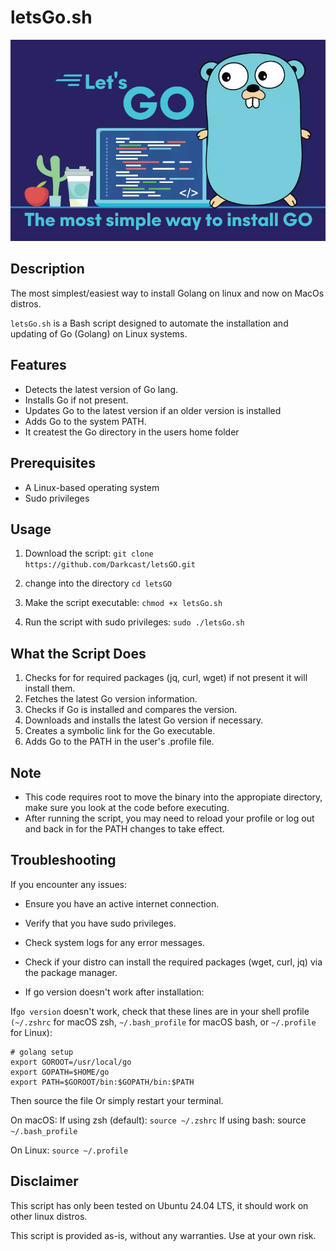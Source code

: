 # letsGo.sh

![Logo](img/logo.png)


## Description

The most simplest/easiest way to install Golang on linux and now on MacOs distros.

`letsGo.sh` is a Bash script designed to automate the installation and updating of Go (Golang) on Linux systems.

## Features

- Detects the latest version of Go lang.
- Installs Go if not present.
- Updates Go to the latest version if an older version is installed
- Adds Go to the system PATH.
- It createst the Go directory in the users home folder

## Prerequisites

- A Linux-based operating system
- Sudo privileges

## Usage

1. Download the script:
```git clone https://github.com/Darkcast/letsGO.git```

2. change into the directory
```cd letsGO```

3. Make the script executable:
```chmod +x letsGo.sh```

4. Run the script with sudo privileges:
```sudo ./letsGo.sh```

## What the Script Does

1. Checks for for required packages (jq, curl, wget) if not present it will install them.
2. Fetches the latest Go version information.
3. Checks if Go is installed and compares the version.
4. Downloads and installs the latest Go version if necessary.
5. Creates a symbolic link for the Go executable.
6. Adds Go to the PATH in the user's .profile file.

## Note
- This code requires root to move the binary into the appropiate directory, make sure you look at the code before executing.
- After running the script, you may need to reload your profile or log out and back in for the PATH changes to take effect.

## Troubleshooting

If you encounter any issues:
- Ensure you have an active internet connection.
- Verify that you have sudo privileges.
- Check system logs for any error messages.
- Check if your distro can install the required packages (wget, curl, jq) via the package manager.

- If go version doesn't work after installation:
  

If`go version` doesn't work, check that these lines are in your shell profile `(~/.zshrc` for macOS zsh, `~/.bash_profile` for macOS bash, or `~/.profile` for Linux):

```
# golang setup
export GOROOT=/usr/local/go
export GOPATH=$HOME/go
export PATH=$GOROOT/bin:$GOPATH/bin:$PATH

```
Then source the file Or simply restart your terminal.

On macOS:
If using zsh (default): `source ~/.zshrc`
If using bash: source `~/.bash_profile`

On Linux:
`source ~/.profile`



## Disclaimer
This script has only been tested on Ubuntu 24.04 LTS, it should work on other linux distros.

This script is provided as-is, without any warranties. Use at your own risk.
